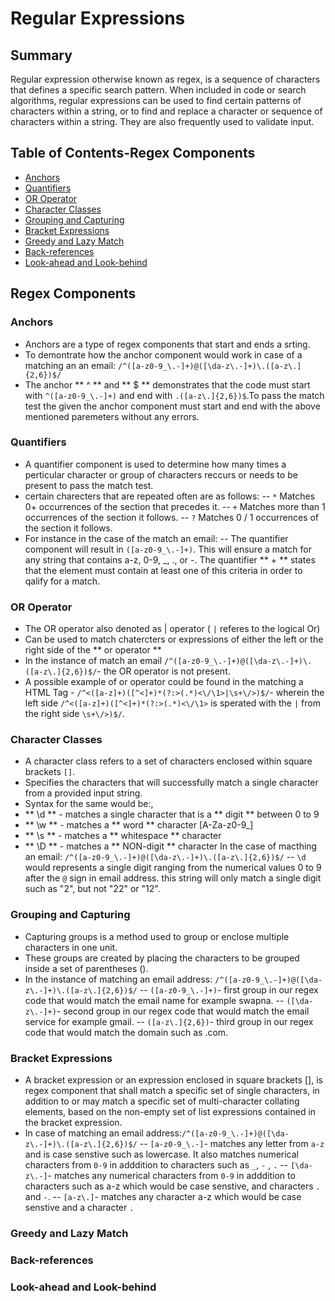 # Regular Expressions 

## Summary
Regular expression otherwise known as regex, is a sequence of characters that defines a specific search pattern. When included in code or search algorithms, regular expressions can be used to find certain patterns of characters within a string, or to find and replace a character or sequence of characters within a string. They are also frequently used to validate input.

## Table of Contents-Regex Components

- [Anchors](###anchors)
- [Quantifiers](###quantifiers)
- [OR Operator](###or-operator)
- [Character Classes](###character-classes)
- [Grouping and Capturing](###grouping-and-capturing)
- [Bracket Expressions](###bracket-expressions)
- [Greedy and Lazy Match](###greedy-and-lazy-match)
- [Back-references](###back-references)
- [Look-ahead and Look-behind](###look-ahead-and-look-behind)

## Regex Components

### Anchors
- Anchors are a type of regex components that start and ends a srting. 
- To demontrate how the anchor component would work in case of a matching an an email:
 `/^([a-z0-9_\.-]+)@([\da-z\.-]+)\.([a-z\.]{2,6})$/`
- The anchor ** ^ ** and ** $ ** demonstrates that the code must start with `^([a-z0-9_\.-]+)` 
and end with `.([a-z\.]{2,6})$`.To pass the match test the given the anchor component must start and end with the above mentioned paremeters without any errors. 

### Quantifiers
- A quantifier component is used to determine how many times a perticular character or group of characters reccurs or needs to be present to pass the match test.
- certain charecters that are repeated often are as follows:
 -- `*` Matches 0+ occurrences of the section that precedes it.
 -- `+` Matches more than 1 occurrences of the section it follows.
 -- `?` Matches 0 / 1 occurrences of the section it follows.
 - For instance in the case of the match  an email:
 -- The quantifier component will result in `([a-z0-9_\.-]+)`. This will ensure a match for any string that contains a-z, 0-9, _, ., or -. The quantifier ** + ** states that the element must contain at least one of this criteria in order to qalify for a match. 
 
### OR Operator
- The OR operator also denoted as | operator ( `|` referes to the logical Or) 
- Can be used to match chatercters or expressions of either the left or the right side of the ** or operator **
- In the instance of match an email `/^([a-z0-9_\.-]+)@([\da-z\.-]+)\.([a-z\.]{2,6})$/`- the OR operator is not present. 
- A possible example of or operator could be found in the matching a HTML Tag - `/^<([a-z]+)([^<]+)*(?:>(.*)<\/\1>|\s+\/>)$/`- wherein the left side `/^<([a-z]+)([^<]+)*(?:>(.*)<\/\1>` is sperated with the `|` from the right side  `\s+\/>)$/`.

### Character Classes
- A character class refers to a set of characters enclosed within square brackets `[]`.
- Specifies the characters that will successfully match a single character from a provided input string. 
- Syntax for the same would be:,
- ** \d ** - matches a single character that is a ** digit ** between 0 to 9
- ** \w ** - matches a ** word ** character [A-Za-z0-9_]
- ** \s ** - matches a ** whitespace ** character
- ** \D ** - matches a ** NON-digit ** character
In the case of macthing an email: `/^([a-z0-9_\.-]+)@([\da-z\.-]+)\.([a-z\.]{2,6})$/`
-- `\d` would represents a single digit ranging from the numerical values 0 to 9 after the `@` sign in email address. this string will only match a single digit such as "2", but not "22" or "12".

### Grouping and Capturing
- Capturing groups is a method used to group or enclose multiple characters in one unit. 
- These groups are created by placing the characters to be grouped inside a set of parentheses
  ().
- In the instance of matching an email address: `/^([a-z0-9_\.-]+)@([\da-z\.-]+)\.([a-z\.]{2,6})$/`
-- `([a-z0-9_\.-]+)`- first group in our regex code that would match the email name for example swapna.
-- `([\da-z\.-]+)`- second group in our regex code that would match the email service for example gmail. 
-- `([a-z\.]{2,6})`- third group in our regex code that would match the domain such as .com.
  
### Bracket Expressions
- A bracket expression or an expression enclosed in square brackets [], is regex component that shall match a specific set of single characters, in addition to or may match a specific set of multi-character collating elements, based on the non-empty set of list expressions contained in the bracket expression.
- In case of matching an email address:`/^([a-z0-9_\.-]+)@([\da-z\.-]+)\.([a-z\.]{2,6})$/`
-- `[a-z0-9_\.-]`- matches any letter from `a-z` and is case senstive such as lowercase. It
    also matches numerical characters from `0-9` in adddition to characters such as `_`, `-` ,
    `.`
-- `[\da-z\.-]`- matches any numerical characters from `0-9` in adddition to characters such as
      a-z which would be case senstive, and characters `.` and `-`.
-- `[a-z\.]`- matches any character a-z which would be case senstive and a character `.`

### Greedy and Lazy Match

### Back-references

### Look-ahead and Look-behind
